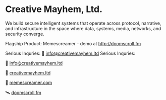 # Creative Mayhem, Ltd.

We build secure intelligent systems that operate across protocol, narrative, and infrastructure in the space where data, systems, media, networks, and security converge.

Flagship Product: Memescreamer - demo at http://doomscroll.fm

Serious Inquries: 💼 info@creativemayhem.ltd
Serious Inquries: 

💼 [info@creativemayhem.ltd](mailto:info@creativemayhem.ltd)

🔣 [creativemayhem.ltd](https://creativemayhem.ltd) 

📡 [memescreamer.com](https://memescreamer.com)  

🛰️ [doomscroll.fm](https://doomscroll.fm)  

